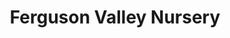 ---
title: "Ferguson Valley Nursery"
url: /marthasville/ferguson-valley-nursery/
shop: Allgemein
---